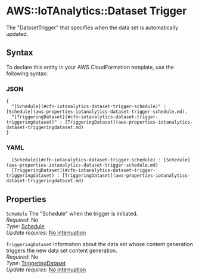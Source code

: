 # AWS::IoTAnalytics::Dataset Trigger<a name="aws-properties-iotanalytics-dataset-trigger"></a>

The "DatasetTrigger" that specifies when the data set is automatically updated\.

## Syntax<a name="aws-properties-iotanalytics-dataset-trigger-syntax"></a>

To declare this entity in your AWS CloudFormation template, use the following syntax:

### JSON<a name="aws-properties-iotanalytics-dataset-trigger-syntax.json"></a>

```
{
  "[Schedule](#cfn-iotanalytics-dataset-trigger-schedule)" : [Schedule](aws-properties-iotanalytics-dataset-trigger-schedule.md),
  "[TriggeringDataset](#cfn-iotanalytics-dataset-trigger-triggeringdataset)" : [TriggeringDataset](aws-properties-iotanalytics-dataset-triggeringdataset.md)
}
```

### YAML<a name="aws-properties-iotanalytics-dataset-trigger-syntax.yaml"></a>

```
﻿  [Schedule](#cfn-iotanalytics-dataset-trigger-schedule) : [Schedule](aws-properties-iotanalytics-dataset-trigger-schedule.md)
﻿  [TriggeringDataset](#cfn-iotanalytics-dataset-trigger-triggeringdataset) : [TriggeringDataset](aws-properties-iotanalytics-dataset-triggeringdataset.md)
```

## Properties<a name="aws-properties-iotanalytics-dataset-trigger-properties"></a>

`Schedule`  <a name="cfn-iotanalytics-dataset-trigger-schedule"></a>
The "Schedule" when the trigger is initiated\.  
*Required*: No  
*Type*: [Schedule](aws-properties-iotanalytics-dataset-trigger-schedule.md)  
*Update requires*: [No interruption](https://docs.aws.amazon.com/AWSCloudFormation/latest/UserGuide/using-cfn-updating-stacks-update-behaviors.html#update-no-interrupt)

`TriggeringDataset`  <a name="cfn-iotanalytics-dataset-trigger-triggeringdataset"></a>
Information about the data set whose content generation triggers the new data set content generation\.  
*Required*: No  
*Type*: [TriggeringDataset](aws-properties-iotanalytics-dataset-triggeringdataset.md)  
*Update requires*: [No interruption](https://docs.aws.amazon.com/AWSCloudFormation/latest/UserGuide/using-cfn-updating-stacks-update-behaviors.html#update-no-interrupt)